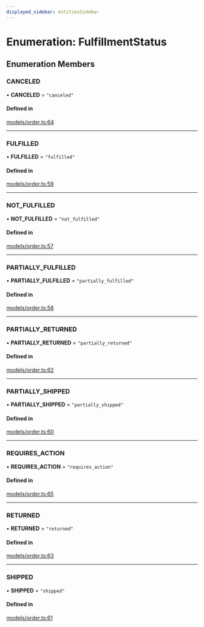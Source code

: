 ```yaml
---
displayed_sidebar: entitiesSidebar
---
```


# Enumeration: FulfillmentStatus

## Enumeration Members

### CANCELED

• **CANCELED** = ``"canceled"``

#### Defined in

[models/order.ts:64](https://github.com/medusajs/medusa/blob/c4c83c971/packages/medusa/src/models/order.ts#L64)

___

### FULFILLED

• **FULFILLED** = ``"fulfilled"``

#### Defined in

[models/order.ts:59](https://github.com/medusajs/medusa/blob/c4c83c971/packages/medusa/src/models/order.ts#L59)

___

### NOT\_FULFILLED

• **NOT\_FULFILLED** = ``"not_fulfilled"``

#### Defined in

[models/order.ts:57](https://github.com/medusajs/medusa/blob/c4c83c971/packages/medusa/src/models/order.ts#L57)

___

### PARTIALLY\_FULFILLED

• **PARTIALLY\_FULFILLED** = ``"partially_fulfilled"``

#### Defined in

[models/order.ts:58](https://github.com/medusajs/medusa/blob/c4c83c971/packages/medusa/src/models/order.ts#L58)

___

### PARTIALLY\_RETURNED

• **PARTIALLY\_RETURNED** = ``"partially_returned"``

#### Defined in

[models/order.ts:62](https://github.com/medusajs/medusa/blob/c4c83c971/packages/medusa/src/models/order.ts#L62)

___

### PARTIALLY\_SHIPPED

• **PARTIALLY\_SHIPPED** = ``"partially_shipped"``

#### Defined in

[models/order.ts:60](https://github.com/medusajs/medusa/blob/c4c83c971/packages/medusa/src/models/order.ts#L60)

___

### REQUIRES\_ACTION

• **REQUIRES\_ACTION** = ``"requires_action"``

#### Defined in

[models/order.ts:65](https://github.com/medusajs/medusa/blob/c4c83c971/packages/medusa/src/models/order.ts#L65)

___

### RETURNED

• **RETURNED** = ``"returned"``

#### Defined in

[models/order.ts:63](https://github.com/medusajs/medusa/blob/c4c83c971/packages/medusa/src/models/order.ts#L63)

___

### SHIPPED

• **SHIPPED** = ``"shipped"``

#### Defined in

[models/order.ts:61](https://github.com/medusajs/medusa/blob/c4c83c971/packages/medusa/src/models/order.ts#L61)
